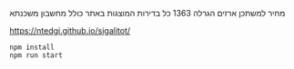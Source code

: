 מחיר למשתכן ארזים הגרלה 1363
כל בדירות המוצגות באתר כולל מחשבון משכנתא 

https://ntedgi.github.io/sigalitot/

```
npm install
npm run start
```
